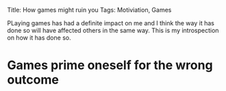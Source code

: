 Title: How games might ruin you
Tags: Motiviation, Games

PLaying games has had a definite impact on me and I think the way it has done so will have affected others in the same way. This is my introspection on how it has done so.

# Games prime oneself for the wrong outcome

